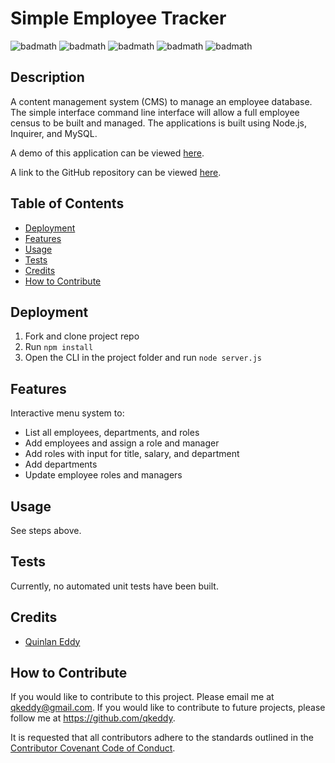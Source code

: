 # Simple Employee Tracker
![badmath](https://img.shields.io/github/license/qkeddy/employee-tracker)
![badmath](https://img.shields.io/github/issues/qkeddy/employee-tracker)
![badmath](https://img.shields.io/github/languages/top/qkeddy/employee-tracker)
![badmath](https://img.shields.io/github/watchers/qkeddy/employee-tracker)
![badmath](https://img.shields.io/github/forks/qkeddy/employee-tracker)

## Description
A content management system (CMS) to manage an employee database. The simple interface command line interface will allow a full employee census to be built and managed. The applications is built using Node.js, Inquirer, and MySQL.

A demo of this application can be viewed [here](https://drive.google.com/drive/folders/19xDvXtyaDiSfQ2WfLoqMhvE-CyhEn2gl?usp=sharing).

A link to the GitHub repository can be viewed [here](https://github.com/qkeddy/employee-tracker).

## Table of Contents

- [Deployment](#deployment)
- [Features](#features)
- [Usage](#usage)
- [Tests](#tests)
- [Credits](#credits)
- [How to Contribute](#how-to-contribute)

## Deployment
1. Fork and clone project repo
2. Run `npm install`
3. Open the CLI in the project folder and run `node server.js`


## Features
Interactive menu system to:
- List all employees, departments, and roles
- Add employees and assign a role and manager
- Add roles with input for title, salary, and department
- Add departments
- Update employee roles and managers

## Usage
See steps above.

## Tests
Currently, no automated unit tests have been built. 

## Credits
- [Quinlan Eddy](https://github.com/qkeddy)


## How to Contribute

If you would like to contribute to this project. Please email me at qkeddy@gmail.com. If you would like to contribute to future projects, please follow me at https://github.com/qkeddy.

It is requested that all contributors adhere to the standards outlined in the [Contributor Covenant Code of Conduct](https://www.contributor-covenant.org/version/2/1/code_of_conduct/).